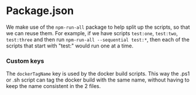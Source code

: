 # Package.json

We make use of the `npm-run-all` package to help split up the scripts, so that we can reuse them. For example, if we have scripts `test:one`, `test:two`, `test:three` and then run `npm-run-all --sequential test:*`, then each of the scripts that start with "test:" would run one at a time.


### Custom keys

The `dockerTagName` key is used by the docker build scripts. This way the .ps1 or .sh script can tag the docker build with the same name, without having to keep the name consistent in the 2 files.